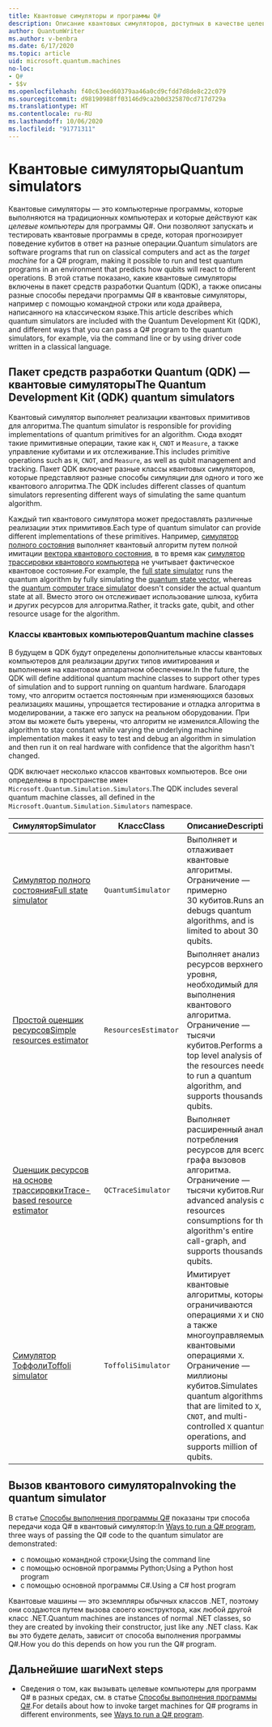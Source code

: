 ```yaml
---
title: Квантовые симуляторы и программы Q#
description: Описание квантовых симуляторов, доступных в качестве целевых компьютеров для программ Q#.
author: QuantumWriter
ms.author: v-benbra
ms.date: 6/17/2020
ms.topic: article
uid: microsoft.quantum.machines
no-loc:
- Q#
- $$v
ms.openlocfilehash: f40c63eed60379aa46a0cd9cfdd7d8de8c22c079
ms.sourcegitcommit: d98190988ff03146d9ca2b0d325870cd717d729a
ms.translationtype: HT
ms.contentlocale: ru-RU
ms.lasthandoff: 10/06/2020
ms.locfileid: "91771311"
---
```

# <a name="quantum-simulators"></a><span data-ttu-id="e3603-103">Квантовые симуляторы</span><span class="sxs-lookup"><span data-stu-id="e3603-103">Quantum simulators</span></span>

<span data-ttu-id="e3603-104">Квантовые симуляторы — это компьютерные программы, которые выполняются на традиционных компьютерах и которые действуют как *целевые компьютеры* для программы Q#. Они позволяют запускать и тестировать квантовые программы в среде, которая прогнозирует поведение кубитов в ответ на разные операции.</span><span class="sxs-lookup"><span data-stu-id="e3603-104">Quantum simulators are software programs that run on classical computers and act as the *target machine* for a Q# program, making it possible to run and test quantum programs in an environment that predicts how qubits will react to different operations.</span></span> <span data-ttu-id="e3603-105">В этой статье показано, какие квантовые симуляторы включены в пакет средств разработки Quantum (QDK), а также описаны разные способы передачи программы Q# в квантовые симуляторы, например с помощью командной строки или кода драйвера, написанного на классическом языке.</span><span class="sxs-lookup"><span data-stu-id="e3603-105">This article describes which quantum simulators are included with the Quantum Development Kit (QDK), and different ways that you can pass a Q# program to the quantum simulators, for example, via the command line or by using driver code written in a classical language.</span></span>  



## <a name="the-quantum-development-kit-qdk-quantum-simulators"></a><span data-ttu-id="e3603-106">Пакет средств разработки Quantum (QDK) — квантовые симуляторы</span><span class="sxs-lookup"><span data-stu-id="e3603-106">The Quantum Development Kit (QDK) quantum simulators</span></span>

<span data-ttu-id="e3603-107">Квантовый симулятор выполняет реализации квантовых примитивов для алгоритма.</span><span class="sxs-lookup"><span data-stu-id="e3603-107">The quantum simulator is responsible for providing implementations of quantum primitives for an algorithm.</span></span> <span data-ttu-id="e3603-108">Сюда входят такие примитивные операции, такие как `H`, `CNOT` и `Measure`, а также управление кубитами и их отслеживание.</span><span class="sxs-lookup"><span data-stu-id="e3603-108">This includes primitive operations such as `H`, `CNOT`, and `Measure`, as well as qubit management and tracking.</span></span> <span data-ttu-id="e3603-109">Пакет QDK включает разные классы квантовых симуляторов, которые представляют разные способы симуляции для одного и того же квантового алгоритма.</span><span class="sxs-lookup"><span data-stu-id="e3603-109">The QDK includes different classes of quantum simulators representing different ways of simulating the same quantum algorithm.</span></span> 


<span data-ttu-id="e3603-110">Каждый тип квантового симулятора может предоставлять различные реализации этих примитивов.</span><span class="sxs-lookup"><span data-stu-id="e3603-110">Each type of quantum simulator can provide different implementations of these primitives.</span></span> <span data-ttu-id="e3603-111">Например, [симулятор полного состояния](xref:microsoft.quantum.machines.full-state-simulator) выполняет квантовый алгоритм путем полной имитации [вектора квантового состояния](xref:microsoft.quantum.glossary#quantum-state), в то время как [симулятор трассировки квантового компьютера](xref:microsoft.quantum.machines.qc-trace-simulator.intro) не учитывает фактическое квантовое состояние.</span><span class="sxs-lookup"><span data-stu-id="e3603-111">For example, the [full state simulator](xref:microsoft.quantum.machines.full-state-simulator) runs the quantum algorithm by fully simulating the [quantum state vector](xref:microsoft.quantum.glossary#quantum-state), whereas the [quantum computer trace simulator](xref:microsoft.quantum.machines.qc-trace-simulator.intro) doesn't consider the actual quantum state at all.</span></span> <span data-ttu-id="e3603-112">Вместо этого он отслеживает использование шлюза, кубита и других ресурсов для алгоритма.</span><span class="sxs-lookup"><span data-stu-id="e3603-112">Rather, it tracks gate, qubit, and other resource usage for the algorithm.</span></span>

### <a name="quantum-machine-classes"></a><span data-ttu-id="e3603-113">Классы квантовых компьютеров</span><span class="sxs-lookup"><span data-stu-id="e3603-113">Quantum machine classes</span></span>

<span data-ttu-id="e3603-114">В будущем в QDK будут определены дополнительные классы квантовых компьютеров для реализации других типов имитирования и выполнения на квантовом аппаратном обеспечении.</span><span class="sxs-lookup"><span data-stu-id="e3603-114">In the future, the QDK will define additional quantum machine classes to support other types of simulation and to support running on quantum hardware.</span></span> <span data-ttu-id="e3603-115">Благодаря тому, что алгоритм остается постоянным при изменяющихся базовых реализациях машины, упрощается тестирование и отладка алгоритма в моделировании, а также его запуск на реальном оборудовании. При этом вы можете быть уверены, что алгоритм не изменился.</span><span class="sxs-lookup"><span data-stu-id="e3603-115">Allowing the algorithm to stay constant while varying the underlying machine implementation makes it easy to test and debug an algorithm in simulation and then run it on real hardware with confidence that the algorithm hasn't changed.</span></span>

<span data-ttu-id="e3603-116">QDK включает несколько классов квантовых компьютеров. Все они определены в пространстве имен `Microsoft.Quantum.Simulation.Simulators`.</span><span class="sxs-lookup"><span data-stu-id="e3603-116">The QDK includes several quantum machine classes, all defined in the `Microsoft.Quantum.Simulation.Simulators` namespace.</span></span>

|<span data-ttu-id="e3603-117">Симулятор</span><span class="sxs-lookup"><span data-stu-id="e3603-117">Simulator</span></span> |<span data-ttu-id="e3603-118">Класс</span><span class="sxs-lookup"><span data-stu-id="e3603-118">Class</span></span>|<span data-ttu-id="e3603-119">Описание</span><span class="sxs-lookup"><span data-stu-id="e3603-119">Description</span></span>|
|-----|------|---|
|[<span data-ttu-id="e3603-120">Симулятор полного состояния</span><span class="sxs-lookup"><span data-stu-id="e3603-120">Full state simulator</span></span>](xref:microsoft.quantum.machines.full-state-simulator)| `QuantumSimulator` | <span data-ttu-id="e3603-121">Выполняет и отлаживает квантовые алгоритмы. Ограничение — примерно 30 кубитов.</span><span class="sxs-lookup"><span data-stu-id="e3603-121">Runs and debugs quantum algorithms, and is limited to about 30 qubits.</span></span> |
|[<span data-ttu-id="e3603-122">Простой оценщик ресурсов</span><span class="sxs-lookup"><span data-stu-id="e3603-122">Simple resources estimator</span></span>](xref:microsoft.quantum.machines.resources-estimator)| `ResourcesEstimator` | <span data-ttu-id="e3603-123">Выполняет анализ ресурсов верхнего уровня, необходимый для выполнения квантового алгоритма. Ограничение — тысячи кубитов.</span><span class="sxs-lookup"><span data-stu-id="e3603-123">Performs a top level analysis of the resources needed to run a quantum algorithm, and supports thousands of qubits.</span></span>|
|[<span data-ttu-id="e3603-124">Оценщик ресурсов на основе трассировки</span><span class="sxs-lookup"><span data-stu-id="e3603-124">Trace-based resource estimator</span></span>](xref:microsoft.quantum.machines.qc-trace-simulator.intro)|  `QCTraceSimulator` |<span data-ttu-id="e3603-125">Выполняет расширенный анализ потребления ресурсов для всего графа вызовов алгоритма. Ограничение — тысячи кубитов.</span><span class="sxs-lookup"><span data-stu-id="e3603-125">Runs advanced analysis of resources consumptions for the algorithm's entire call-graph, and supports thousands of qubits.</span></span>|
|[<span data-ttu-id="e3603-126">Симулятор Тоффоли</span><span class="sxs-lookup"><span data-stu-id="e3603-126">Toffoli simulator</span></span>](xref:microsoft.quantum.machines.toffoli-simulator)| `ToffoliSimulator` |<span data-ttu-id="e3603-127">Имитирует квантовые алгоритмы, которые ограничиваются операциями `X` и `CNOT`, а также многоуправляемыми квантовыми операциями `X`. Ограничение — миллионы кубитов.</span><span class="sxs-lookup"><span data-stu-id="e3603-127">Simulates quantum algorithms that are limited to `X`, `CNOT`, and multi-controlled `X` quantum operations, and supports million of qubits.</span></span> |

## <a name="invoking-the-quantum-simulator"></a><span data-ttu-id="e3603-128">Вызов квантового симулятора</span><span class="sxs-lookup"><span data-stu-id="e3603-128">Invoking the quantum simulator</span></span>

<span data-ttu-id="e3603-129">В статье [Способы выполнения программы Q#](xref:microsoft.quantum.guide.host-programs) показаны три способа передачи кода Q# в квантовый симулятор:</span><span class="sxs-lookup"><span data-stu-id="e3603-129">In [Ways to run a Q# program](xref:microsoft.quantum.guide.host-programs), three ways of passing the Q# code to the quantum simulator are demonstrated:</span></span> 

* <span data-ttu-id="e3603-130">с помощью командной строки;</span><span class="sxs-lookup"><span data-stu-id="e3603-130">Using the command line</span></span>
* <span data-ttu-id="e3603-131">с помощью основной программы Python;</span><span class="sxs-lookup"><span data-stu-id="e3603-131">Using a Python host program</span></span>
* <span data-ttu-id="e3603-132">с помощью основной программы C#.</span><span class="sxs-lookup"><span data-stu-id="e3603-132">Using a C# host program</span></span>

<span data-ttu-id="e3603-133">Квантовые машины — это экземпляры обычных классов .NET, поэтому они создаются путем вызова своего конструктора, как любой другой класс .NET.</span><span class="sxs-lookup"><span data-stu-id="e3603-133">Quantum machines are instances of normal .NET classes, so they are created by invoking their constructor, just like any .NET class.</span></span> <span data-ttu-id="e3603-134">Как вы это будете делать, зависит от способа выполнения программы Q#.</span><span class="sxs-lookup"><span data-stu-id="e3603-134">How you do this depends on how you run the Q# program.</span></span>

## <a name="next-steps"></a><span data-ttu-id="e3603-135">Дальнейшие шаги</span><span class="sxs-lookup"><span data-stu-id="e3603-135">Next steps</span></span>

* <span data-ttu-id="e3603-136">Сведения о том, как вызывать целевые компьютеры для программ Q# в разных средах, см. в статье [Способы выполнения программы Q#](xref:microsoft.quantum.guide.host-programs).</span><span class="sxs-lookup"><span data-stu-id="e3603-136">For details about how to invoke target machines for Q# programs in different environments, see [Ways to run a Q# program](xref:microsoft.quantum.guide.host-programs).</span></span>
